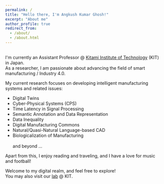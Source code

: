 ```yaml
---
permalink: /
title: "Hello there, I'm Angkush Kumar Ghosh!"
excerpt: "About me"
author_profile: true
redirect_from: 
  - /about/
  - /about.html
---
```


<br> I'm currently an Assistant Professor @ [Kitami Institute of Technology](https://www.kitami-it.ac.jp/) (KIT) in Japan. <br> As a researcher, I am passionate about advancing the field of smart manufacturing / Industry 4.0.

My current research focuses on developing intelligent manufacturing systems and related issues:
 * Digital Twins
 * Cyber-Physical Systems (CPS)
 * Time Latency in Signal Processing
 * Semantic Annotation and Data Representation
 * Data Inequality
 * Digital Manufacturing Commons 
 * Natural/Quasi-Natural Language-based CAD 
 * Biologicalization of Manufacturing
<br> <br> and beyond ...

Apart from this, I enjoy reading and traveling, and I have a love for music and football!

Welcome to my digital realm, and feel free to explore! <br> You may also visit our [lab](https://kit-amel.jp/) @ KIT.
